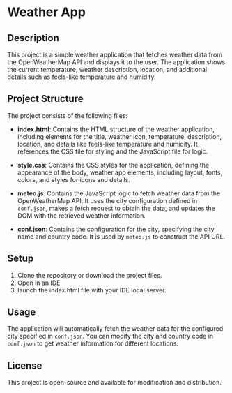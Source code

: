 # Weather App

## Description
This project is a simple weather application that fetches weather data from the OpenWeatherMap API and displays it to the user. The application shows the current temperature, weather description, location, and additional details such as feels-like temperature and humidity.

## Project Structure
The project consists of the following files:

- **index.html**: Contains the HTML structure of the weather application, including elements for the title, weather icon, temperature, description, location, and details like feels-like temperature and humidity. It references the CSS file for styling and the JavaScript file for logic.

- **style.css**: Contains the CSS styles for the application, defining the appearance of the body, weather app elements, including layout, fonts, colors, and styles for icons and details.

- **meteo.js**: Contains the JavaScript logic to fetch weather data from the OpenWeatherMap API. It uses the city configuration defined in `conf.json`, makes a fetch request to obtain the data, and updates the DOM with the retrieved weather information.

- **conf.json**: Contains the configuration for the city, specifying the city name and country code. It is used by `meteo.js` to construct the API URL.

## Setup
1. Clone the repository or download the project files.
2. Open in an IDE
3. launch the index.html file with your IDE local server.

## Usage
The application will automatically fetch the weather data for the configured city specified in `conf.json`. You can modify the city and country code in `conf.json` to get weather information for different locations.

## License
This project is open-source and available for modification and distribution.